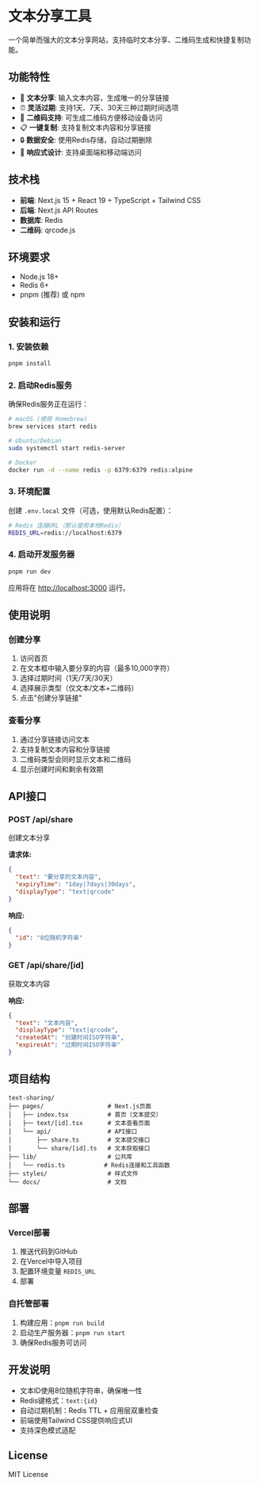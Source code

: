 # 文本分享工具

一个简单而强大的文本分享网站，支持临时文本分享、二维码生成和快捷复制功能。

## 功能特性

- 📝 **文本分享**: 输入文本内容，生成唯一的分享链接
- ⏰ **灵活过期**: 支持1天、7天、30天三种过期时间选项
- 📱 **二维码支持**: 可生成二维码方便移动设备访问
- 📋 **一键复制**: 支持复制文本内容和分享链接
- 🔒 **数据安全**: 使用Redis存储，自动过期删除
- 📱 **响应式设计**: 支持桌面端和移动端访问

## 技术栈

- **前端**: Next.js 15 + React 19 + TypeScript + Tailwind CSS
- **后端**: Next.js API Routes
- **数据库**: Redis
- **二维码**: qrcode.js

## 环境要求

- Node.js 18+
- Redis 6+
- pnpm (推荐) 或 npm

## 安装和运行

### 1. 安装依赖

```bash
pnpm install
```

### 2. 启动Redis服务

确保Redis服务正在运行：

```bash
# macOS (使用 Homebrew)
brew services start redis

# Ubuntu/Debian
sudo systemctl start redis-server

# Docker
docker run -d --name redis -p 6379:6379 redis:alpine
```

### 3. 环境配置

创建 `.env.local` 文件（可选，使用默认Redis配置）：

```bash
# Redis 连接URL（默认使用本地Redis）
REDIS_URL=redis://localhost:6379
```

### 4. 启动开发服务器

```bash
pnpm run dev
```

应用将在 [http://localhost:3000](http://localhost:3000) 运行。

## 使用说明

### 创建分享

1. 访问首页
2. 在文本框中输入要分享的内容（最多10,000字符）
3. 选择过期时间（1天/7天/30天）
4. 选择展示类型（仅文本/文本+二维码）
5. 点击"创建分享链接"

### 查看分享

1. 通过分享链接访问文本
2. 支持复制文本内容和分享链接
3. 二维码类型会同时显示文本和二维码
4. 显示创建时间和剩余有效期

## API接口

### POST /api/share

创建文本分享

**请求体:**
```json
{
  "text": "要分享的文本内容",
  "expiryTime": "1day|7days|30days",
  "displayType": "text|qrcode"
}
```

**响应:**
```json
{
  "id": "8位随机字符串"
}
```

### GET /api/share/[id]

获取文本内容

**响应:**
```json
{
  "text": "文本内容",
  "displayType": "text|qrcode",
  "createdAt": "创建时间ISO字符串",
  "expiresAt": "过期时间ISO字符串"
}
```

## 项目结构

```
text-sharing/
├── pages/                  # Next.js页面
│   ├── index.tsx           # 首页（文本提交）
│   ├── text/[id].tsx       # 文本查看页面
│   └── api/                # API接口
│       ├── share.ts        # 文本提交接口
│       └── share/[id].ts   # 文本获取接口
├── lib/                    # 公共库
│   └── redis.ts           # Redis连接和工具函数
├── styles/                 # 样式文件
└── docs/                   # 文档
```

## 部署

### Vercel部署

1. 推送代码到GitHub
2. 在Vercel中导入项目
3. 配置环境变量 `REDIS_URL`
4. 部署

### 自托管部署

1. 构建应用：`pnpm run build`
2. 启动生产服务器：`pnpm run start`
3. 确保Redis服务可访问

## 开发说明

- 文本ID使用8位随机字符串，确保唯一性
- Redis键格式：`text:{id}`
- 自动过期机制：Redis TTL + 应用层双重检查
- 前端使用Tailwind CSS提供响应式UI
- 支持深色模式适配

## License

MIT License